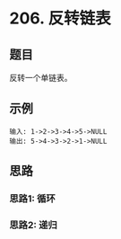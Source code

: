 # 206. 反转链表

## 题目

反转一个单链表。

## 示例

```text
输入: 1->2->3->4->5->NULL
输出: 5->4->3->2->1->NULL
```

## 思路
### 思路1: 循环
### 思路2: 递归
